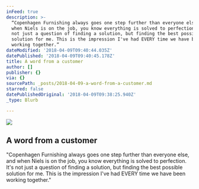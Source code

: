 ```yaml
---
inFeed: true
description: >-
  “Copenhagen Furnishing always goes one step further than everyone else, and
  when Niels is on the job, you know everything is solved to perfection. It's
  not just a question of finding a solution, but finding the best possible
  solution for me. This is the impression I've had EVERY time we have been
  working together.” 
dateModified: '2018-04-09T09:40:44.035Z'
datePublished: '2018-04-09T09:40:45.178Z'
title: A word from a customer
author: []
publisher: {}
via: {}
sourcePath: _posts/2018-04-09-a-word-from-a-customer.md
starred: false
datePublishedOriginal: '2018-04-09T09:38:25.940Z'
_type: Blurb

---
```

![](https://the-grid-user-content.s3-us-west-2.amazonaws.com/592d3e95-cd5d-4b5b-b2d3-3c01c60a25a5.jpg)

## A word from a customer

"Copenhagen Furnishing always goes one step further than everyone else, and when Niels is on the job, you know everything is solved to perfection. It's not just a question of finding a solution, but finding the best possible solution for me. This is the impression I've had EVERY time we have been working together."